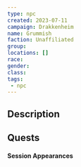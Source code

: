 ```yaml
---
type: npc
created: 2023-07-11
campaign: Drakkenheim
name: Grummish
faction: Unaffiliated
group:
locations: []
race:
gender:
class:
tags:
 - npc
---
```


## Description

## Quests
<!-- QueryToSerialize: TASK FROM "DND - Drakkenheim/Quests" WHERE !completed AND contains(outlinks, [[Grummish]]) -->

#### Session Appearances
<!-- QueryToSerialize: LIST FROM [[Grummish]] WHERE file.folder = "DND - Drakkenheim/Sessions" -->





